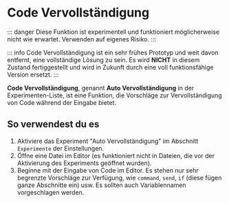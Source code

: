 ﻿# Code Vervollständigung

::: danger
Diese Funktion ist experimentell und funktioniert möglicherweise nicht wie erwartet. Verwenden auf eigenes Risiko.
:::

::: info
Code Vervollständigung ist ein sehr frühes Prototyp und weit davon entfernt, eine vollständige Lösung zu sein. Es wird **NICHT** in diesem Zustand fertiggestellt und wird in Zukunft durch eine voll funktionsfähige Version ersetzt.
:::

**Code Vervollständigung**, genannt **Auto Vervollständigung** in der Experimenten-Liste, ist eine Funktion, die Vorschläge zur Vervollständigung von Code während der Eingabe bietet.

## So verwendest du es

1. Aktiviere das Experiment "Auto Vervollständigung" im Abschnitt `Experimente` der Einstellungen.
2. Öffne eine Datei im Editor (es funktioniert nicht in Dateien, die vor der Aktivierung des Experiments geöffnet wurden).
3. Beginne mit der Eingabe von Code im Editor. Es stehen nur sehr begrenzte Vorschläge zur Verfügung, wie `command`, `send`, `if` (diese fügen ganze Abschnitte ein) usw. Es sollten auch Variablennamen vorgeschlagen werden.

